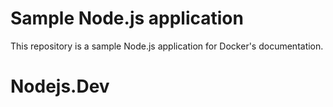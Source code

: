 # Sample Node.js application

This repository is a sample Node.js application for Docker's documentation.
# Nodejs.Dev
